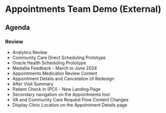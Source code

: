 # Appointments Team Demo (External) 

## Agenda

### Review 

- Analytics Review
- Community Care Direct Scheduling Prototype
- Oracle Health Scheduling Prototype
- Medallia Feedback - March to June 2024
- Appointments Medicaton Review Content
- Appointment Details and Cancelation UI Redesign
- After Visit Summary
- Patient Check In (PCI) - New Landing Page
- Secondary navigation on the Appointments tool
- VA and Community Care Request Flow Content Changes 
- Display Clinic Location on the Appointment Details page 
